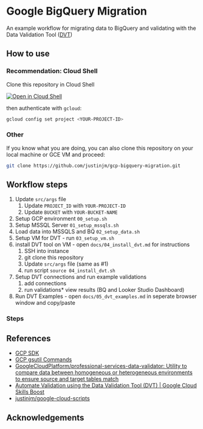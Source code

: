 # Google BigQuery Migration 

An example workflow for migrating data to BigQuery and validating with the Data Validation Tool ([DVT](https://github.com/GoogleCloudPlatform/professional-services-data-validator))

## How to use 

### Recommendation: Cloud Shell

 Clone this repository in Cloud Shell

[![Open in Cloud Shell](https://gstatic.com/cloudssh/images/open-btn.svg)](https://ssh.cloud.google.com/cloudshell/editor?cloudshell_git_repo=https://github.com/justinjm/gcp-bigquery-migration)

then authenticate with `gcloud`: 

```sh
gcloud config set project <YOUR-PROJECT-ID>
```

### Other 

If you know what you are doing, you can also clone this repository on your local machine or GCE VM and proceed:

```sh
git clone https://github.com/justinjm/gcp-bigquery-migration.git 
```

## Workflow steps

1. Update `src/args` file 
   1. Update `PROJECT_ID` with `YOUR-PROJECT-ID`
   2. Update `BUCKET` with `YOUR-BUCKET-NAME`
2. Setup GCP environment `00_setup.sh` 
3. Setup MSSQL Server `01_setup_mssqls.sh`
4. Load data into MSSQLS and BQ   `02_setup_data.sh`
5. Setup VM for DVT - run `03_setup_vm.sh`
6. install DVT tool on VM - open `docs/04_install_dvt.md` for instructions 
   1. SSH into instance
   2. git clone this repository
   3. Update `src/args` file (same as #1)
   4. run script `source 04_install_dvt.sh`
7. Setup DVT connections and run example validations
   1. add connections
   2. run validations* view results (BQ and Looker Studio Dashboard)
8. Run DVT Examples - open `docs/05_dvt_examples.md` in seperate browser window and copy/paste


### Steps 

## References

* [GCP SDK](https://cloud.google.com/sdk/docs/)  
* [GCP gsutil Commands](https://cloud.google.com/storage/docs/gsutil)
* [GoogleCloudPlatform/professional-services-data-validator: Utility to compare data between homogeneous or heterogeneous environments to ensure source and target tables match](https://github.com/GoogleCloudPlatform/professional-services-data-validator)
* [Automate Validation using the Data Validation Tool (DVT) | Google Cloud Skills Boost](https://www.cloudskillsboost.google/focuses/45997?parent=catalog)
* [justinjm/google-cloud-scripts](https://github.com/justinjm/google-cloud-scripts)

## Acknowledgements  

